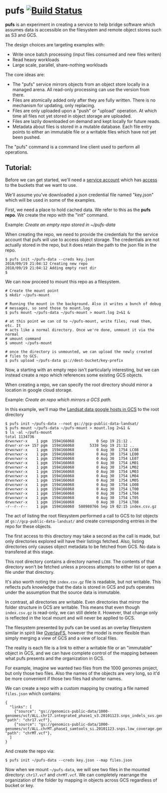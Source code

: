 # pufs [![Build Status](https://travis-ci.org/pgm/puFS.svg?branch=master)](https://travis-ci.org/pgm/puFS)

**pufs** is an experiment in creating a service to help bridge software which assumes data is accessible on the filesystem and remote object stores such as S3 and GCS.

The design choices are targeting examples with:
  - Write once batch processing (input files consumed and new files writen)
  - Read heavy workloads
  - Large scale, parallel, share-nothing workloads

The core ideas are:
  - The "pufs" service mirrors objects from an object store locally in a managed arena.  All read-only processing can use the version from there.
  - Files are atomically added only after they are fully written.  There is no mechanism for updating, only replacing.
  - Files are only uploaded upon a "push" or "upload" operation.  At which time all files not yet stored in object storage are uploaded.
  - Files are lazily downloaded on demand and kept locally for future reads.
  - Metadata about files is stored in a mutable database. Each file entry
  points to either an immutable file or a writable files which have not yet been pushed.

The "pufs" command is a command line client used to perform all operations.


## Tutorial:

Before we can get started, we'll need a [service account](https://cloud.google.com/iam/docs/creating-managing-service-accounts) which has [access](https://cloud.google.com/storage/docs/access-control/) to the buckets that we want to use.

We'll assume you've downloaded a json credential file named "key.json" which will be used in some of the examples.

First, we need a place to hold cached data. We refer to this as the **pufs repo**. We create the repo with the "init" command. 

Example: *Create an empty repo stored in ~/pufs-data*

When creating the repo, we need to provide the credentials for the service account that pufs will use to access object storage. The credentials are not actually stored in the repo, but it does retain the path to the json file in the repo.

```
$ pufs init ~/pufs-data --creds key.json
2018/09/19 21:04:12 Creating new repo
2018/09/19 21:04:12 Adding empty root dir
$ 
```

We can now proceed to mount this repo as a filesystem.

```
# Create the mount point
$ mkdir ~/pufs-mount 

# Running the mount in the background. Also it writes a bunch of debug
# messages, so send those to mount.log
$ pufs mount ~/pufs-data ~/pufs-mount > mount.log 2>&1 &

# at this point we can cd to ~/pufs-mount, write files, read them, etc. It 
# acts like a normal directory. Once we're done, unmount it via the normal 
# umount command
$ umount ~/pufs-mount

# once the directory is unmounted, we can upload the newly created 
# files to GCS.
$ pufs upload ~/pufs-data gs://dest-bucket/key-prefix
```

Now, a starting with an empty repo isn't particularly interesting, but we can instead create a repo which references some existing GCS objects.

When creating a repo, we can specify the root directory should mirror a location in google cloud storage. 

Example: *Create an repo which mirrors a GCS path.* 

In this example, we'll map the [Landsat data google hosts in GCS](https://cloud.google.com/storage/docs/public-datasets/landsat) to the root directory

```
$ pufs init ~/pufs-data --root gs://gcp-public-data-landsat/
$ pufs mount ~/pufs-data ~/pufs-mount > mount.log 2>&1 &
$ ls -al ~/pufs-mount
total 1134736
drwxrwxr-x    1 pgm  1594166068          0 Sep 19 21:12 .
drwxr-xr-x+ 157 pgm  1594166068       5338 Sep 19 21:12 ..
drwxrwxr-x    1 pgm  1594166068          0 Aug 30  1754 LC08
drwxrwxr-x    1 pgm  1594166068          0 Aug 30  1754 LE00
drwxrwxr-x    1 pgm  1594166068          0 Aug 30  1754 LE07
drwxrwxr-x    1 pgm  1594166068          0 Aug 30  1754 LM01
drwxrwxr-x    1 pgm  1594166068          0 Aug 30  1754 LM02
drwxrwxr-x    1 pgm  1594166068          0 Aug 30  1754 LM03
drwxrwxr-x    1 pgm  1594166068          0 Aug 30  1754 LM04
drwxrwxr-x    1 pgm  1594166068          0 Aug 30  1754 LM05
drwxrwxr-x    1 pgm  1594166068          0 Aug 30  1754 LO08
drwxrwxr-x    1 pgm  1594166068          0 Aug 30  1754 LT00
drwxrwxr-x    1 pgm  1594166068          0 Aug 30  1754 LT04
drwxrwxr-x    1 pgm  1594166068          0 Aug 30  1754 LT05
drwxrwxr-x    1 pgm  1594166068          0 Aug 30  1754 LT08
-r--r--r--    1 pgm  1594166068  580980766 Sep 19 02:15 index.csv.gz
```

The act of listing the root filesystem performed a call to GCS to list objects at `gs://gcp-public-data-landsat/` and create corresponding entries in the repo for these objects.

The first access to this directory may take a second as the call is made, but only directories explored will have their listings fetched. Also, listing directories only causes object metadata to be fetched from GCS. No data is transfered at this stage.

This root directory contains a directory named `LC08`. The contents of that directory won't be fetched unless a process attempts to either list or open a file under that directory.

It's also worth noting the `index.csv.gz` file is readable, but not writable. This reflects pufs knowledge that the data is stored in GCS and pufs operates under the assumption that
the source data is immutable. 

In contrast, all directories are writable. Even directories that mirror the folder structure in GCS are writable. This means that even though `index.csv.gz` is read-only, we can still delete it. However, that change only is reflected in the local mount and will never be applied to GCS.

The filesystem presented by pufs can be used as an overlay filesystem similar in spirit like [OverlayFS](https://en.wikipedia.org/wiki/OverlayFS), however the model is more flexible than simply merging a view of GCS and a view of local files.

The reality is each file is a link to either a writable file or an "immutable" object in GCS, and we can have complete control of the mapping between what pufs presents and the organization in GCS.

For example, imagine we wanted two files from the 1000 genomes project, but only those two files. Also the names of the objects are very long, so it'd be more convenient if those two files had shorter names.

We can create a repo with a custom mapping by creating a file named `files.json` which contains:

```
{
  "links": [
    {"source": "gs://genomics-public-data/1000-genomes/vcf/ALL.chr17.integrated_phase1_v3.20101123.snps_indels_svs.genotypes.vcf", "path": "chr17.vcf"},
    {"source": "gs://genomics-public-data/1000-genomes/vcf/ALL.chrMT.phase1_samtools_si.20101123.snps.low_coverage.genotypes.vcf", "path": "chrMT.vcf"},
  ]
}
```

And create the repo via:

```
$ pufs init ~/pufs-data --creds key.json --map files.json
```

Now when we mount `~/pufs-data`, we will see two files in the mounted directory: `chr17.vcf` and `chrMT.vcf`. We can completely rearrange the organization of the folder by mapping in objects across GCS regardless of bucket or key.

